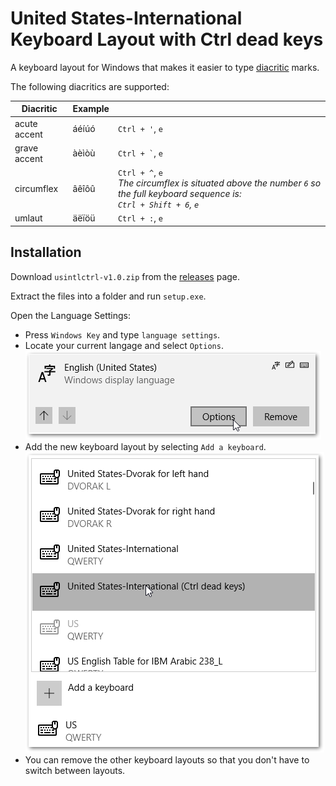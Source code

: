 # United States-International Keyboard Layout with Ctrl dead keys

A keyboard layout for Windows that makes it easier to type [diacritic](https://en.wikipedia.org/wiki/Diacritic) marks.

The following diacritics are supported:

| Diacritic    | Example |                                                                                                                                       |
| ------------ | ------- | ------------------------------------------------------------------------------------------------------------------------------------- |
| acute accent | áéíúó   | `Ctrl + '`, `e`                                                                                                                       |
| grave accent | àèìòù   | `` Ctrl + ` ``, `e`                                                                                                                   |
| circumflex   | âêîôû   | `Ctrl + ^`, `e` <br> _The circumflex is situated above the number `6` so the full keyboard sequence is: <br> `Ctrl + Shift + 6`, `e`_ |
| umlaut       | äëïöü   | `Ctrl + :`, `e`                                                                                                                       |

## Installation

Download `usintlctrl-v1.0.zip` from the [releases](https://github.com/benfo/usintlctrl/releases/tag/v1.0) page.

Extract the files into a folder and run `setup.exe`.

Open the Language Settings:

- Press `Windows Key` and type `language settings`.
- Locate your current langage and select `Options`.  
  ![Language Settings](assets/languagesettings.png)  
- Add the new keyboard layout by selecting `Add a keyboard`.  
  ![Language Settings Add Keyboard](assets/languagesettings-addkb.png)  
- You can remove the other keyboard layouts so that you don't have to switch between layouts.

